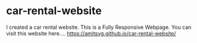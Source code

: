 # car-rental-website
I created a car rental website. This is a Fully Responsive Webpage.
You can visit this website here....    https://amitsvg.github.io/car-rental-website/
